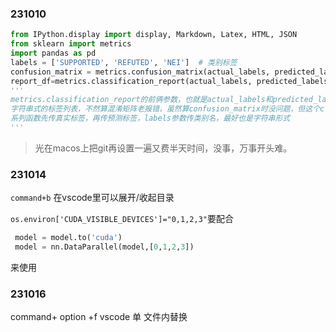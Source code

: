 ### 231010

```python
from IPython.display import display, Markdown, Latex, HTML, JSON
from sklearn import metrics
import pandas as pd
labels = ['SUPPORTED', 'REFUTED', 'NEI']  # 类别标签
confusion_matrix = metrics.confusion_matrix(actual_labels, predicted_labels,labels=labels)
report_df=metrics.classification_report(actual_labels, predicted_labels, labels=labels)
'''
metrics.classification_report的前俩参数，也就是actual_labels和predicted_labels应该尽量传
字符串式的标签列表，不然算混淆矩阵老报错，虽然算confusion_matrix时没问题，但这个classification_report就是接受不了先传
系列函数先传真实标签，再传预测标签，labels参数传类别名，最好也是字符串形式
'''
```

> 光在macos上把git再设置一遍又费半天时间，没事，万事开头难。

### 231014

`command+b` 在vscode里可以展开/收起目录

```os.environ['CUDA_VISIBLE_DEVICES']="0,1,2,3"```要配合

```python
 model = model.to('cuda')
 model = nn.DataParallel(model,[0,1,2,3])
```

   

来使用

### 231016

command+ option +f vscode     单 文件内替换